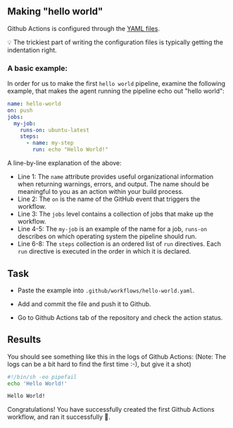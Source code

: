 ## Making "hello world"

Github Actions is configured through the [YAML files](https://docs.github.com/en/actions/using-workflows/workflow-syntax-for-github-actions).

:bulb: The trickiest part of writing the configuration files is typically getting the indentation right.

### A basic example:

In order for us to make the first `hello world` pipeline, examine the following example, that makes the agent running the pipeline echo out "hello world":


```yaml
name: hello-world
on: push
jobs:
  my-job:
    runs-on: ubuntu-latest
    steps:
      - name: my-step
        run: echo "Hello World!"
```

A line-by-line explanation of the above:

- Line 1: The `name` attribute provides useful organizational information when returning warnings, errors, and output. The name should be meaningful to you as an action within your build process.
- Line 2: The `on` is the name of the GitHub event that triggers the workflow.
- Line 3: The `jobs` level contains a collection of jobs that make up the workflow.
- Line 4-5: The `my-job` is an example of the name for a job, `runs-on` describes on which operating system the pipeline should run.
- Line 6-8: The `steps` collection is an ordered list of `run` directives. Each `run` directive is executed in the order in which it is declared.

## Task

- Paste the example into `.github/workflows/hello-world.yaml`.
- Add and commit the file and push it to Github. 

- Go to Github Actions tab of the repository and check the action status.

## Results

You should see something like this in the logs of Github Actions: (Note: The logs can be a bit hard to find the first time :-), but give it a shot)

```bash
#!/bin/sh -eo pipefail
echo 'Hello World!'

Hello World!
```
Congratulations! You have successfully created the first Github Actions workflow, and ran it successfully :tada:.